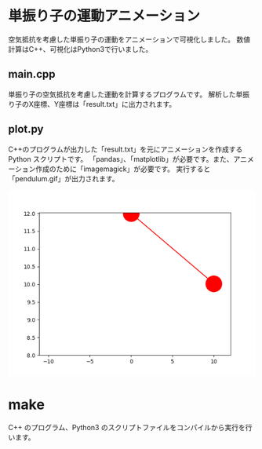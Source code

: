 # 単振り子の運動アニメーション
空気抵抗を考慮した単振り子の運動をアニメーションで可視化しました。
数値計算はC++、可視化はPython3で行いました。

## main.cpp 
単振り子の空気抵抗を考慮した運動を計算するプログラムです。
解析した単振り子のX座標、Y座標は「result.txt」に出力されます。

## plot.py
C++のプログラムが出力した「result.txt」を元にアニメーションを作成するPython スクリプトです。
「pandas」、「matplotlib」が必要です。また、アニメーション作成のために「imagemagick」が必要です。
実行すると「pendulum.gif」が出力されます。
<p><img src="./pendulum.gif" alt="アニメーション画像" /></p> 

# make
C++ のプログラム、Python3 のスクリプトファイルをコンパイルから実行を行います。
